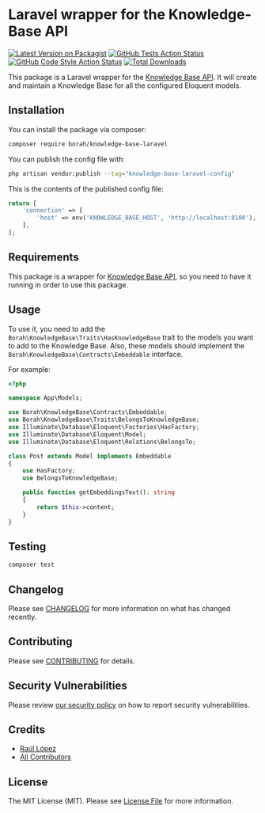 # Laravel wrapper for the Knowledge-Base API

[![Latest Version on Packagist](https://img.shields.io/packagist/v/borah/knowledge-base-laravel.svg?style=flat-square)](https://packagist.org/packages/borah/knowledge-base-laravel)
[![GitHub Tests Action Status](https://img.shields.io/github/actions/workflow/status/borah/knowledge-base-laravel/run-tests.yml?branch=main&label=tests&style=flat-square)](https://github.com/borah/knowledge-base-laravel/actions?query=workflow%3Arun-tests+branch%3Amain)
[![GitHub Code Style Action Status](https://img.shields.io/github/actions/workflow/status/borah/knowledge-base-laravel/fix-php-code-style-issues.yml?branch=main&label=code%20style&style=flat-square)](https://github.com/borah/knowledge-base-laravel/actions?query=workflow%3A"Fix+PHP+code+style+issues"+branch%3Amain)
[![Total Downloads](https://img.shields.io/packagist/dt/borah/knowledge-base-laravel.svg?style=flat-square)](https://packagist.org/packages/borah/knowledge-base-laravel)

This package is a Laravel wrapper for the [Knowledge Base API](https://github.com/RuliLG/Knowledge-Base). It will create and maintain a Knowledge Base for all the configured Eloquent models.

## Installation

You can install the package via composer:

```bash
composer require borah/knowledge-base-laravel
```

You can publish the config file with:

```bash
php artisan vendor:publish --tag="knowledge-base-laravel-config"
```

This is the contents of the published config file:

```php
return [
    'connection' => [
        'host' => env('KNOWLEDGE_BASE_HOST', 'http://localhost:8100'),
    ],
];
```

## Requirements

This package is a wrapper for [Knowledge Base API](https://github.com/RuliLG/Knowledge-Base), so you need to have it running in order to use this package.

## Usage

To use it, you need to add the `Borah\KnowledgeBase\Traits\HasKnowledgeBase` trait to the models you want to add to the Knowledge Base. Also, these models should implement the `Borah\KnowledgeBase\Contracts\Embeddable` interface.

For example:

```php
<?php

namespace App\Models;

use Borah\KnowledgeBase\Contracts\Embeddable;
use Borah\KnowledgeBase\Traits\BelongsToKnowledgeBase;
use Illuminate\Database\Eloquent\Factories\HasFactory;
use Illuminate\Database\Eloquent\Model;
use Illuminate\Database\Eloquent\Relations\BelongsTo;

class Post extends Model implements Embeddable
{
    use HasFactory;
    use BelongsToKnowledgeBase;

    public function getEmbeddingsText(): string
    {
        return $this->content;
    }
}
```

## Testing

```bash
composer test
```

## Changelog

Please see [CHANGELOG](CHANGELOG.md) for more information on what has changed recently.

## Contributing

Please see [CONTRIBUTING](CONTRIBUTING.md) for details.

## Security Vulnerabilities

Please review [our security policy](../../security/policy) on how to report security vulnerabilities.

## Credits

- [Raúl López](https://github.com/RuliLG)
- [All Contributors](../../contributors)

## License

The MIT License (MIT). Please see [License File](LICENSE.md) for more information.
